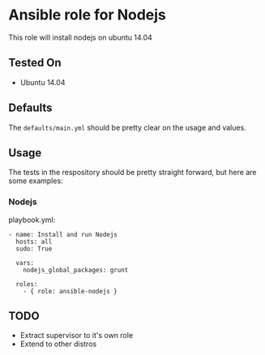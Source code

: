 # Ansible role for Nodejs 

This role will install nodejs on ubuntu 14.04

## Tested On

  * Ubuntu 14.04

## Defaults

The `defaults/main.yml` should be pretty clear on the usage and values.  

## Usage

The tests in the respository should be pretty straight forward, but here are
some examples:

### Nodejs

playbook.yml:

```
- name: Install and run Nodejs
  hosts: all
  sudo: True

  vars:
    nodejs_global_packages: grunt
  
  roles:
    - { role: ansible-nodejs }

```

## TODO

  * Extract supervisor to it's own role
  * Extend to other distros


